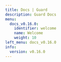```yaml
---
title: Docs | Guard
description: Guard Docs
menu:
  docs_v0.16.0:
    identifier: welcome
    name: Welcome
    weight: 10
left_menu: docs_v0.16.0
info:
  version: v0.16.0
---
```


